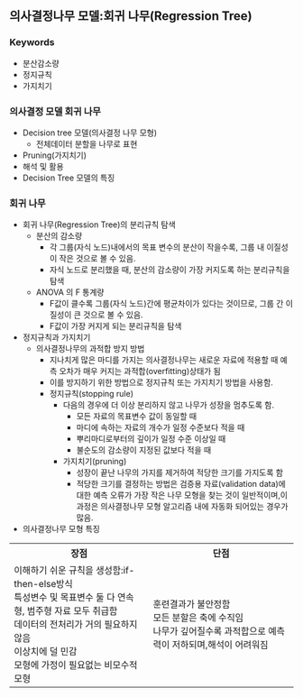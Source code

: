 ## 의사결정나무 모델:회귀 나무(Regression Tree)
### Keywords
- 분산감소량
- 정지규칙
- 가지치기
### 의사결정 모델 회귀 나무
- Decision tree 모델(의사결정 나무 모형)
  - 전체데이터 분할을 나무로 표현
- Pruning(가지치기)
- 해석 및 활용
- Decision Tree 모델의 특징
### 회귀 나무
- 회귀 나무(Regression Tree)의 분리규칙 탐색
  - 분산의 감소량
    - 각 그룹(자식 노드)내에서의 목표 변수의 분산이 작을수록, 그룹 내 이질성이 작은 것으로 볼 수 있음.
    - 자식 노드로 분리했을 때, 분산의 감소량이 가장 커지도록 하는 분리규칙을 탐색
  - ANOVA 의 F 통계량
    - F값이 클수록 그룹(자식 노드)간에 평균차이가 있다는 것이므로, 그룹 간 이질성이 큰 것으로 볼 수 있음.
    - F값이 가장 커지게 되는 분리규칙을 탐색
- 정지규칙과 가지치기
  - 의사결정나무의 과적합 방지 방법
    - 지나치게 많은 마디를 가지는 의사결정나무는 새로운 자료에 적용할 때 예측 오차가 매우 커지는 과적합(overfitting)상태가 됨
    - 이를 방지하기 위한 방법으로 정지규칙 또는 가지치기 방법을 사용함.
    - 정지규칙(stopping rule)
      - 다음의 경우에 더 이상 분리하지 않고 나무가 성장을 멈추도록 함.
        - 모든 자료의 목표변수 값이 동일할 때
        - 마디에 속하는 자료의 개수가 일정 수준보다 적을 때
        - 뿌리마디로부터의 깊이가 일정 수준 이상일 때
        - 불순도의 감소량이 지정된 값보다 적을 때
      - 가지치기(pruning)
        - 성장이 끝난 나무의 가지를 제거하여 적당한 크기를 가지도록 함
        - 적당한 크기를 결정하는 방법은 검증용 자료(validation data)에 대한 예측 오류가 가장 작은 나무 모형을 찾는 것이 일반적이며,이 과정은 의사결정나무 모형 알고리즘 내에 자동화 되어있는 경우가 많음.
- 의사결정나무 모형 특징
<table>
    <tr>
        <th>장점</th><th>단점</th>
    </tr>
    <tr>
        <td>이해하기 쉬운 규칙을 생성함:if-then-else방식<br>특성변수 및 목표변수 둘 다 연속형, 범주형 자료 모두 취급함<br>데이터의 전처리가 거의 필요하지 않음<br>이상치에 덜 민감<br>모형에 가정이 필요없는 비모수적 모형</td>
        <td>훈련결과가 불안정함<br>모든 분할은 축에 수직임<br>나무가 깊어질수록 과적합으로 예측력이 저하되며,해석이 어려워짐</td>